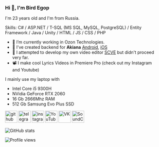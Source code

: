 ### Hi 👋, I'm Bird Egop
I'm 23 years old and I'm from Russia. 

Skills: C# / ASP.NET / T-SQL (MS SQL, MySQL, PostgreSQL) / Entity Framework / Java / Unity / HTML / JS / CSS / PHP

- 🔭 I’m currently working in Ozon Technologies.
- 🌱 I've created backend for **Akiana** [Android](https://play.google.com/store/apps/details?id=com.ougi.akiana), [iOS](https://apps.apple.com/ru/app/акиана-роллы-суши-бар/id1581313806)
- 🤔 I attempted to develop my own video editor [SCVE](https://github.com/SCVE/SCVE) but didn't proceed very far.
- 📽 I make cool Lyrics Videos in Premiere Pro (check out my Instagram and Youtube)

I mainly use my laptop with
* Intel Core i5 9300H
* NVidia GeForce RTX 2060
* 16 Gb 2666Mhz RAM
* 512 Gb Samsung Evo Plus SSD

[<img src='https://cdn.jsdelivr.net/npm/simple-icons@3.0.1/icons/github.svg' alt='github' height='40'>](https://github.com/sampletext32)  [<img src='https://cdn.jsdelivr.net/npm/simple-icons@3.0.1/icons/telegram.svg' alt='telegram' height='40'>](https://t.me/bird_egop)  [<img src='https://cdn.jsdelivr.net/npm/simple-icons@3.0.1/icons/instagram.svg' alt='instagram' height='40'>](https://www.instagram.com/bird_egop/)  [<img src='https://cdn.jsdelivr.net/npm/simple-icons@3.0.1/icons/youtube.svg' alt='YouTube' height='40'>](https://www.youtube.com/channel/UCwTR0ceBP4xxWY-3LvEQvIA)  [<img src='https://cdn.jsdelivr.net/npm/simple-icons@3.0.1/icons/vk.svg' alt='VK' height='40'>](https://vk.com/bird_egop) [<img src='https://cdn.jsdelivr.net/npm/simple-icons@3.0.1/icons/soundcloud.svg' alt='SoundCloud' height='40'>](https://soundcloud.com/bird-egop)

![GitHub stats](https://github-readme-stats.vercel.app/api?username=sampletext32&show_icons=true)  

![Profile views](https://gpvc.arturio.dev/sampletext32)
